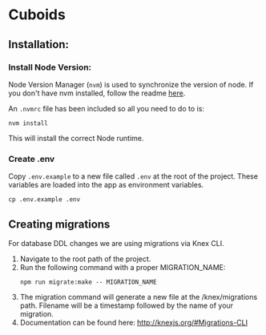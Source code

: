 # Cuboids

## Installation:

### Install Node Version:

Node Version Manager (`nvm`) is used to synchronize the version of node. If you don't have nvm installed, follow the readme [here](https://github.com/nvm-sh/nvm#installation-and-update). 

An `.nvmrc` file has been included so all you need to do to is:
```shell script
nvm install
```

This will install the correct Node runtime.

### Create .env

Copy `.env.example` to a new file called `.env` at the root of the project. These variables are loaded into the app as environment variables.
```shell script
cp .env.example .env
```

## Creating migrations

For database DDL changes we are using migrations via Knex CLI.

1.  Navigate to the root path of the project.
1.  Run the following command with a proper MIGRATION_NAME:
    ```shell script
    npm run migrate:make -- MIGRATION_NAME
    ```
1.  The migration command will generate a new file at the <root>/knex/migrations path. Filename will be a timestamp followed by the name of your migration.
1.  Documentation can be found here: http://knexjs.org/#Migrations-CLI
